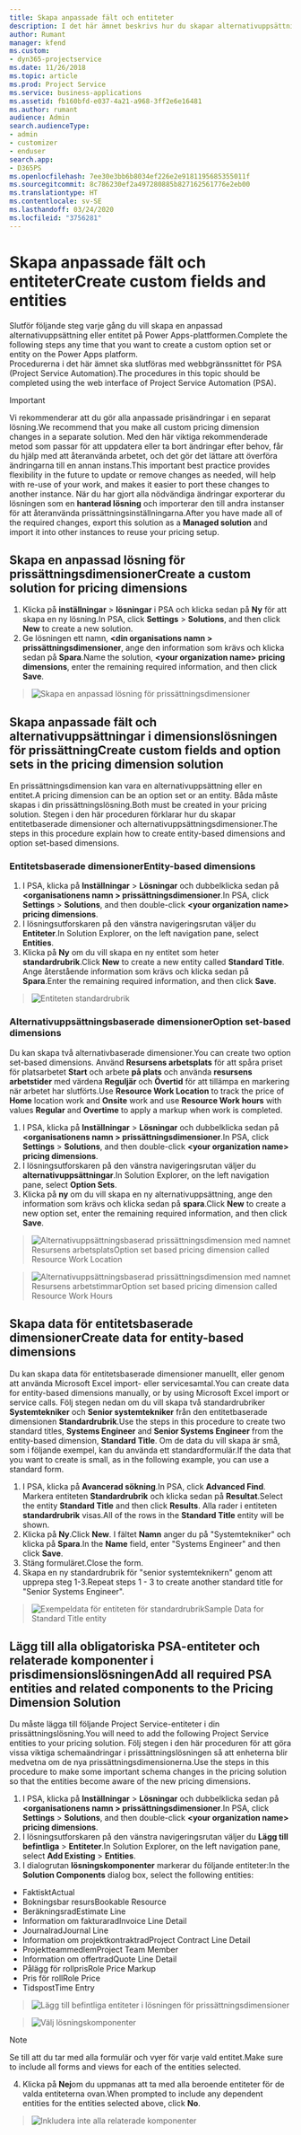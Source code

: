 ```yaml
---
title: Skapa anpassade fält och entiteter
description: I det här ämnet beskrivs hur du skapar alternativuppsättningar och entiteter i din egen lösning i Power Apps-plattformen.
author: Rumant
manager: kfend
ms.custom:
- dyn365-projectservice
ms.date: 11/26/2018
ms.topic: article
ms.prod: Project Service
ms.service: business-applications
ms.assetid: fb160bfd-e037-4a21-a968-3ff2e6e16481
ms.author: rumant
audience: Admin
search.audienceType:
- admin
- customizer
- enduser
search.app:
- D365PS
ms.openlocfilehash: 7ee30e3bb6b8034ef226e2e9181195685355011f
ms.sourcegitcommit: 8c786230ef2a497280885b827162561776e2eb00
ms.translationtype: HT
ms.contentlocale: sv-SE
ms.lasthandoff: 03/24/2020
ms.locfileid: "3756281"
---
```

# <a name="create-custom-fields-and-entities"></a><span data-ttu-id="b3d39-103">Skapa anpassade fält och entiteter</span><span class="sxs-lookup"><span data-stu-id="b3d39-103">Create custom fields and entities</span></span> 

<span data-ttu-id="b3d39-104">Slutför följande steg varje gång du vill skapa en anpassad alternativuppsättning eller entitet på Power Apps-plattformen.</span><span class="sxs-lookup"><span data-stu-id="b3d39-104">Complete the following steps any time that you want to create a custom option set or entity on the Power Apps platform.</span></span>  
<span data-ttu-id="b3d39-105">Procedurerna i det här ämnet ska slutföras med webbgränssnittet för PSA (Project Service Automation).</span><span class="sxs-lookup"><span data-stu-id="b3d39-105">The procedures in this topic should be completed using the web interface of Project Service Automation (PSA).</span></span>

> [!IMPORTANT]
> <span data-ttu-id="b3d39-106">Vi rekommenderar att du gör alla anpassade prisändringar i en separat lösning.</span><span class="sxs-lookup"><span data-stu-id="b3d39-106">We recommend that you make all custom pricing dimension changes in a separate solution.</span></span> <span data-ttu-id="b3d39-107">Med den här viktiga rekommenderade metod som passar för att uppdatera eller ta bort ändringar efter behov, får du hjälp med att återanvända arbetet, och det gör det lättare att överföra ändringarna till en annan instans.</span><span class="sxs-lookup"><span data-stu-id="b3d39-107">This important best practice provides flexibility in the future to update or remove changes as needed, will help with re-use of your work, and makes it easier to port these changes to another instance.</span></span> <span data-ttu-id="b3d39-108">När du har gjort alla nödvändiga ändringar exporterar du lösningen som en **hanterad lösning** och importerar den till andra instanser för att återanvända prissättningsinställningarna.</span><span class="sxs-lookup"><span data-stu-id="b3d39-108">After you have made all of the required changes, export this solution as a **Managed solution** and import it into other instances to reuse your pricing setup.</span></span>


## <a name="create-a-custom-solution-for-pricing-dimensions"></a><span data-ttu-id="b3d39-109">Skapa en anpassad lösning för prissättningsdimensioner</span><span class="sxs-lookup"><span data-stu-id="b3d39-109">Create a custom solution for pricing dimensions</span></span>
1. <span data-ttu-id="b3d39-110">Klicka på **inställningar** > **lösningar** i PSA och klicka sedan på **Ny** för att skapa en ny lösning.</span><span class="sxs-lookup"><span data-stu-id="b3d39-110">In PSA, click **Settings** > **Solutions**, and then click **New** to create a new solution.</span></span> 
2. <span data-ttu-id="b3d39-111">Ge lösningen ett namn, **\<din organisations namn > prissättningsdimensioner**, ange den information som krävs och klicka sedan på **Spara**.</span><span class="sxs-lookup"><span data-stu-id="b3d39-111">Name the solution, **\<your organization name> pricing dimensions**, enter the remaining required information, and then click **Save**.</span></span>

> ![Skapa en anpassad lösning för prissättningsdimensioner](media/Creation-of-custom-pricing-dimension-solution.PNG)
  
## <a name="create-custom-fields-and-option-sets-in-the-pricing-dimension-solution"></a><span data-ttu-id="b3d39-113">Skapa anpassade fält och alternativuppsättningar i dimensionslösningen för prissättning</span><span class="sxs-lookup"><span data-stu-id="b3d39-113">Create custom fields and option sets in the pricing dimension solution</span></span>

<span data-ttu-id="b3d39-114">En prissättningsdimension kan vara en alternativuppsättning eller en entitet.</span><span class="sxs-lookup"><span data-stu-id="b3d39-114">A pricing dimension can be an option set or an entity.</span></span> <span data-ttu-id="b3d39-115">Båda måste skapas i din prissättningslösning.</span><span class="sxs-lookup"><span data-stu-id="b3d39-115">Both must be created in your pricing solution.</span></span> <span data-ttu-id="b3d39-116">Stegen i den här proceduren förklarar hur du skapar entitetbaserade dimensioner och alternativuppsättningsdimensioner.</span><span class="sxs-lookup"><span data-stu-id="b3d39-116">The steps in this procedure explain how to create entity-based dimensions and option set-based dimensions.</span></span>

### <a name="entity-based-dimensions"></a><span data-ttu-id="b3d39-117">Entitetsbaserade dimensioner</span><span class="sxs-lookup"><span data-stu-id="b3d39-117">Entity-based dimensions</span></span>

1. <span data-ttu-id="b3d39-118">I PSA, klicka på **Inställningar** > **Lösningar** och dubbelklicka sedan på  **\<organisationens namn > prissättningsdimensioner**.</span><span class="sxs-lookup"><span data-stu-id="b3d39-118">In PSA, click **Settings** > **Solutions**, and then double-click **\<your organization name> pricing dimensions**.</span></span>
2. <span data-ttu-id="b3d39-119">I lösningsutforskaren på den vänstra navigeringsrutan väljer du **Entiteter**.</span><span class="sxs-lookup"><span data-stu-id="b3d39-119">In Solution Explorer, on the left navigation pane, select **Entities**.</span></span>
3. <span data-ttu-id="b3d39-120">Klicka på **Ny** om du vill skapa en ny entitet som heter **standardrubrik**.</span><span class="sxs-lookup"><span data-stu-id="b3d39-120">Click **New** to create a new entity called **Standard Title**.</span></span> <span data-ttu-id="b3d39-121">Ange återstående information som krävs och klicka sedan på **Spara**.</span><span class="sxs-lookup"><span data-stu-id="b3d39-121">Enter the remaining required information, and then click **Save**.</span></span>

> ![Entiteten standardrubrik](media/Standard-Title-entity-definition.png)


### <a name="option-set-based-dimensions"></a><span data-ttu-id="b3d39-123">Alternativuppsättningsbaserade dimensioner</span><span class="sxs-lookup"><span data-stu-id="b3d39-123">Option set-based dimensions</span></span> 
<span data-ttu-id="b3d39-124">Du kan skapa två alternativbaserade dimensioner.</span><span class="sxs-lookup"><span data-stu-id="b3d39-124">You can create two option set-based dimensions.</span></span> <span data-ttu-id="b3d39-125">Använd **Resursens arbetsplats** för att spåra priset för platsarbetet **Start** och arbete **på plats** och använda **resursens arbetstider** med värdena **Reguljär** och **Övertid** för att tillämpa en markering när arbetet har slutförts.</span><span class="sxs-lookup"><span data-stu-id="b3d39-125">Use **Resource Work Location** to track the price of **Home** location work and **Onsite** work and use **Resource Work hours** with values **Regular** and **Overtime** to apply a markup when work is completed.</span></span>


1. <span data-ttu-id="b3d39-126">I PSA, klicka på **Inställningar** > **Lösningar** och dubbelklicka sedan på  **\<organisationens namn > prissättningsdimensioner**.</span><span class="sxs-lookup"><span data-stu-id="b3d39-126">In PSA, click **Settings** > **Solutions**, and then double-click  **\<your organization name> pricing dimensions**.</span></span> 
2. <span data-ttu-id="b3d39-127">I lösningsutforskaren på den vänstra navigeringsrutan väljer du **alternativuppsättningar**.</span><span class="sxs-lookup"><span data-stu-id="b3d39-127">In Solution Explorer, on the left navigation pane, select  **Option Sets**.</span></span> 
3. <span data-ttu-id="b3d39-128">Klicka på **ny** om du vill skapa en ny alternativuppsättning, ange den information som krävs och klicka sedan på **spara**.</span><span class="sxs-lookup"><span data-stu-id="b3d39-128">Click **New** to create a new option set, enter the remaining required information, and then click **Save**.</span></span>

> ![<span data-ttu-id="b3d39-129">Alternativuppsättningsbaserad prissättningsdimension med namnet Resursens arbetsplats</span><span class="sxs-lookup"><span data-stu-id="b3d39-129">Option set based pricing dimension called Resource Work Location</span></span> ](media/Option-set-PD-called-Resource-Work-Location.png)

> ![<span data-ttu-id="b3d39-130">Alternativuppsättningsbaserad prissättningsdimension med namnet Resursens arbetstimmar</span><span class="sxs-lookup"><span data-stu-id="b3d39-130">Option set based pricing dimension called Resource Work Hours</span></span> ](media/Option-set-PD-called-Resource-Work-Hours.PNG)


## <a name="create-data-for-entity-based-dimensions"></a><span data-ttu-id="b3d39-131">Skapa data för entitetsbaserade dimensioner</span><span class="sxs-lookup"><span data-stu-id="b3d39-131">Create data for entity-based dimensions</span></span>

<span data-ttu-id="b3d39-132">Du kan skapa data för entitetsbaserade dimensioner manuellt, eller genom att använda Microsoft Excel import- eller servicesamtal.</span><span class="sxs-lookup"><span data-stu-id="b3d39-132">You can create data for entity-based dimensions manually, or by using Microsoft Excel import or service calls.</span></span> <span data-ttu-id="b3d39-133">Följ stegen nedan om du vill skapa två standardrubriker **Systemtekniker** och **Senior systemtekniker** från den entitetbaserade dimensionen **Standardrubrik**.</span><span class="sxs-lookup"><span data-stu-id="b3d39-133">Use the steps in this procedure to create two standard titles, **Systems Engineer** and **Senior Systems Engineer** from the entity-based dimension, **Standard Title**.</span></span> <span data-ttu-id="b3d39-134">Om de data du vill skapa är små, som i följande exempel, kan du använda ett standardformulär.</span><span class="sxs-lookup"><span data-stu-id="b3d39-134">If the data that you want to create is small, as in the following example, you can use a standard form.</span></span>

1. <span data-ttu-id="b3d39-135">I PSA, klicka på **Avancerad sökning**.</span><span class="sxs-lookup"><span data-stu-id="b3d39-135">In PSA, click **Advanced Find**.</span></span> <span data-ttu-id="b3d39-136">Markera entiteten **Standardrubrik** och klicka sedan på **Resultat**.</span><span class="sxs-lookup"><span data-stu-id="b3d39-136">Select the entity **Standard Title** and then click **Results**.</span></span> <span data-ttu-id="b3d39-137">Alla rader i entiteten **standardrubrik** visas.</span><span class="sxs-lookup"><span data-stu-id="b3d39-137">All of the rows in the **Standard Title** entity will be shown.</span></span>
2. <span data-ttu-id="b3d39-138">Klicka på **Ny**.</span><span class="sxs-lookup"><span data-stu-id="b3d39-138">Click **New**.</span></span> <span data-ttu-id="b3d39-139">I fältet **Namn** anger du på "Systemtekniker" och klicka på **Spara**.</span><span class="sxs-lookup"><span data-stu-id="b3d39-139">In the **Name** field, enter "Systems Engineer" and then click **Save**.</span></span>
3. <span data-ttu-id="b3d39-140">Stäng formuläret.</span><span class="sxs-lookup"><span data-stu-id="b3d39-140">Close the form.</span></span> 
4. <span data-ttu-id="b3d39-141">Skapa en ny standardrubrik för "senior systemteknikern" genom att upprepa steg 1-3.</span><span class="sxs-lookup"><span data-stu-id="b3d39-141">Repeat steps 1 - 3 to create another standard title for "Senior Systems Engineer".</span></span>

> ![<span data-ttu-id="b3d39-142">Exempeldata för entiteten för standardrubrik</span><span class="sxs-lookup"><span data-stu-id="b3d39-142">Sample Data for Standard Title entity</span></span> ](media/ST-data.png)

## <a name="add-all-required-psa-entities-and-related-components-to-the-pricing-dimension-solution"></a><span data-ttu-id="b3d39-143">Lägg till alla obligatoriska PSA-entiteter och relaterade komponenter i prisdimensionslösningen</span><span class="sxs-lookup"><span data-stu-id="b3d39-143">Add all required PSA entities and related components to the Pricing Dimension Solution</span></span>
<span data-ttu-id="b3d39-144">Du måste lägga till följande Project Service-entiteter i din prissättningslösning.</span><span class="sxs-lookup"><span data-stu-id="b3d39-144">You will need to add the following Project Service entities to your pricing solution.</span></span> <span data-ttu-id="b3d39-145">Följ stegen i den här proceduren för att göra vissa viktiga schemaändringar i prissättningslösningen så att enheterna blir medvetna om de nya prissättningsdimensionerna.</span><span class="sxs-lookup"><span data-stu-id="b3d39-145">Use the steps in this procedure to make some important schema changes in the pricing solution so that the entities become aware of the new pricing dimensions.</span></span>

1. <span data-ttu-id="b3d39-146">I PSA, klicka på **Inställningar** > **Lösningar** och dubbelklicka sedan på  **\<organisationens namn > prissättningsdimensioner**.</span><span class="sxs-lookup"><span data-stu-id="b3d39-146">In PSA, click **Settings** > **Solutions**, and then double-click **\<your organization name> pricing dimensions**.</span></span> 
2. <span data-ttu-id="b3d39-147">I lösningsutforskaren på den vänstra navigeringsrutan väljer du **Lägg till befintliga** > **Entiteter**.</span><span class="sxs-lookup"><span data-stu-id="b3d39-147">In Solution Explorer, on the left navigation pane, select **Add Existing** > **Entities**.</span></span>
3. <span data-ttu-id="b3d39-148">I dialogrutan **lösningskomponenter** markerar du följande entiteter:</span><span class="sxs-lookup"><span data-stu-id="b3d39-148">In the **Solution Components** dialog box, select the following entities:</span></span>

- <span data-ttu-id="b3d39-149">Faktiskt</span><span class="sxs-lookup"><span data-stu-id="b3d39-149">Actual</span></span>
- <span data-ttu-id="b3d39-150">Bokningsbar resurs</span><span class="sxs-lookup"><span data-stu-id="b3d39-150">Bookable Resource</span></span>
- <span data-ttu-id="b3d39-151">Beräkningsrad</span><span class="sxs-lookup"><span data-stu-id="b3d39-151">Estimate Line</span></span>
- <span data-ttu-id="b3d39-152">Information om fakturarad</span><span class="sxs-lookup"><span data-stu-id="b3d39-152">Invoice Line Detail</span></span>
- <span data-ttu-id="b3d39-153">Journalrad</span><span class="sxs-lookup"><span data-stu-id="b3d39-153">Journal Line</span></span>
- <span data-ttu-id="b3d39-154">Information om projektkontraktrad</span><span class="sxs-lookup"><span data-stu-id="b3d39-154">Project Contract Line Detail</span></span>
- <span data-ttu-id="b3d39-155">Projektteammedlem</span><span class="sxs-lookup"><span data-stu-id="b3d39-155">Project Team Member</span></span>
- <span data-ttu-id="b3d39-156">Information om offertrad</span><span class="sxs-lookup"><span data-stu-id="b3d39-156">Quote Line Detail</span></span>
- <span data-ttu-id="b3d39-157">Pålägg för rollpris</span><span class="sxs-lookup"><span data-stu-id="b3d39-157">Role Price Markup</span></span>
- <span data-ttu-id="b3d39-158">Pris för roll</span><span class="sxs-lookup"><span data-stu-id="b3d39-158">Role Price</span></span> 
- <span data-ttu-id="b3d39-159">Tidspost</span><span class="sxs-lookup"><span data-stu-id="b3d39-159">Time Entry</span></span> 

> ![Lägg till befintliga entiteter i lösningen för prissättningsdimensioner](media/Existing-entities-to-PD-solution.png)

> ![Välj lösningskomponenter](media/Dimension-Components.png)

> [!NOTE]
> <span data-ttu-id="b3d39-162">Se till att du tar med alla formulär och vyer för varje vald entitet.</span><span class="sxs-lookup"><span data-stu-id="b3d39-162">Make sure to include all forms and views for each of the entities selected.</span></span>

4. <span data-ttu-id="b3d39-163">Klicka på **Nej**om du uppmanas att ta med alla beroende entiteter för de valda entiteterna ovan.</span><span class="sxs-lookup"><span data-stu-id="b3d39-163">When prompted to include any dependent entities for the entities selected above, click **No**.</span></span>

> ![Inkludera inte alla relaterade komponenter](media/Do-not-include-required.png)


